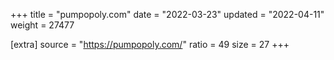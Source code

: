 +++
title = "pumpopoly.com"
date = "2022-03-23"
updated = "2022-04-11"
weight = 27477

[extra]
source = "https://pumpopoly.com/"
ratio = 49
size = 27
+++
